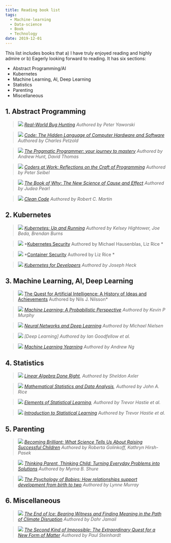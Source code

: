 ```yaml
---
title: Reading book list
tags:
  - Machine-learning
  - Data-science  
  - Book
  - Technology
date: 2019-12-01
---
```


This list includes books that a) I have truly enjoyed reading and highly admire or b) Eagerly 
looking forward to reading. It has six sections:

- Abstract Programming/AI
- Kubernetes
- Machine Learning, AI, Deep Learning
- Statistics
- Parenting
- Miscellaneous

## 1. Abstract Programming

>![](/images/books/Yaworski.jpg)
*[Real-World Bug Hunting] Authored by Peter Yaworski*
 
 >![](/images/books/Petzold.jpg)
*[Code: The Hidden Language of Computer Hardware and Software] Authored by Charles Petzold*
 
>![](/images/books/Thomas.jpg)
*[The Pragmatic Programmer: your journey to mastery] Authored by Andrew Hunt, David Thomas*

>![](/images/books/Seibel.jpg)
*[Coders at Work: Reflections on the Craft of Programming] Authored by Peter Seibel*
 
>![](/images/books/Pearl.jpg) 
*[The Book of Why: The New Science of Cause and Effect] Authored by Judea Pearl*

>![](/images/books/Martin.jpg)
*[Clean Code]  Authored by Robert C. Martin*

## 2. Kubernetes

>![](/images/books/Hightower.jpg)
*[Kubernetes: Up and Running] Authored by Kelsey Hightower, Joe Beda, Brendan Burns*

>![](/images/books/LizRice.jpg)
*[Kubernetes Security] Authored by Michael Hausenblas, Liz Rice *

  
>![](/images/books/LizRice2.jpg)
*[Container Security] Authored by Liz Rice *

>![](/images/books/Heck.jpg)
*[Kubernetes for Developers] Authored by Joseph Heck*
 

## 3. Machine Learning, AI, Deep Learning

>![](/images/books/Nilsson.jpg)
[The Quest for Artificial Intelligence: A History of Ideas and Achievements] Authored by Nils J. Nilsson*

>![](/images/books/Murphy.jpg)
*[Machine Learning: A Probabilistic Perspective] Authored by Kevin P Murphy*

>![](/images/books/Nielsen.png)
*[Neural Networks and Deep Learning]  Authored by Michael Nielsen*


>![](/images/books/Gooodfellow.jpg)
*[Deep Learning] Authored by Ian Goodfellow et al.*


>![](/images/books/AndrewNg.jpg)
*[Machine Learning Yearning] Authored by Andrew Ng*


## 4. Statistics
 
>![](/images/books/Axler.png)
*[Linear Algebra Done Right], Authored by Sheldon Axler*


>![](/images/books/Rice.jpg)
*[Mathematical Statistics and Data Analysis], Authored by John A. Rice*


>![](/images/books/Hestie.jpg)
*[Elements of Statistical Learning], Authored by Trevor Hastie et al.*


>![](/images/books/Hestie2.jpg)
*[Introduction to Statistical Learning]  Authored by Trevor Hastie et al.*

## 5. Parenting

>![](/images/books/Pasek.jpg)
*[Becoming Brilliant: What Science Tells Us About Raising Successful Children] Authored by Roberta Golinkoff, Kathryn Hirsh-Pasek*

>![](/images/books/Shure.jpg)
*[Thinking Parent, Thinking Child: Turning Everyday Problems into Solutions] Authored by Myrna B. Shure*

>![](/images/books/Murray.jpg)
*[The Psychology of Babies: How relationships support development from birth to two] Authored by Lynne Murray* 


## 6. Miscellaneous

>![](/images/books/Jamail.jpg) 
*[The End of Ice: Bearing Witness and Finding Meaning in the Path of Climate Disruption] Authored by Dahr Jamail*

>![](/images/books/Steinhardt.jpg) 
*[The Second Kind of Impossible: The Extraordinary Quest for a New Form of Matter] Authored by Paul Steinhardt*


[Linear Algebra Done Right]: //linear.axler.net/
[Mathematical Statistics and Data Analysis]: //www.amazon.com/Mathematical-Statistics-Data-Analysis-John/dp/0534209343
[Elements of Statistical Learning]: //web.stanford.edu/~hastie/Papers/ESLII.pdf
[Introduction to Statistical Learning]: http://faculty.marshall.usc.edu/gareth-james/ISL/
[Neural Networks and Deep Learning]: http://neuralnetworksanddeeplearning.com/
[The Quest for Artificial Intelligence: A History of Ideas and Achievements]: https://ai.stanford.edu/~nilsson/QAI/qai.pdf
[Machine Learning: A Probabilistic Perspective]: https://www.amazon.com.au/Machine-Learning-Probabilistic-Kevin-Murphy/dp/0262018020
[Kubernetes: Up and Running]: https://www.amazon.com.au/Kubernetes-Up-Running-Brendan-Burns/dp/1492046531/
[Kubernetes Security]: https://learning.oreilly.com/library/view/kubernetes-security/9781492039075/
[Container Security]: https://learning.oreilly.com/library/view/container-security/9781492056690/
[Kubernetes for Developers]: https://learning.oreilly.com/library/view/kubernetes-for-developers/9781788834759/
[Real-World Bug Hunting]: https://www.amazon.com/Real-World-Bug-Hunting-Field-Hacking/dp/1593278616
[Code: The Hidden Language of Computer Hardware and Software]: https://www.amazon.com.au/Code-Language-Computer-Developer-Practices-ebook/dp/B00JDMPOK2
[The Pragmatic Programmer: your journey to mastery]: https://www.amazon.com.au/Pragmatic-Programmer-journey-mastery-Anniversary-ebook/dp/B07VRS84D1
[Coders at Work: Reflections on the Craft of Programming]: https://www.amazon.com.au/Coders-Work-Reflections-Craft-Programming/dp/1430219483
[Machine Learning Yearning]: https://www.deeplearning.ai/machine-learning-yearning/
[Becoming Brilliant: What Science Tells Us About Raising Successful Children]: https://www.amazon.com.au/Becoming-Brilliant-Science-Successful-Children/dp/1433822393/
[Thinking Parent, Thinking Child: Turning Everyday Problems into Solutions]: https://www.amazon.com/Thinking-Parent-Child-Everyday-Solutions/dp/0878227032
[The Psychology of Babies: How relationships support development from birth to two]: https://www.amazon.com.au/Psychology-Babies-relationships-support-development-ebook/dp/B0070TRFIO
[Clean Code]: https://www.amazon.com.au/Clean-Code-Handbook-Software-Craftsmanship/dp/0132350882
[The Book of Why: The New Science of Cause and Effect]: https://www.amazon.com.au/Book-Why-Science-Cause-Effect/dp/046509760X/
[The End of Ice: Bearing Witness and Finding Meaning in the Path of Climate Disruption]: https://www.amazon.com/End-Ice-Bearing-Witness-Disruption-ebook/dp/B079G4NJVD
[The Second Kind of Impossible: The Extraordinary Quest for a New Form of Matter]: https://www.amazon.com.au/Second-Kind-Impossible-Extraordinary-Matter/dp/1476729921/